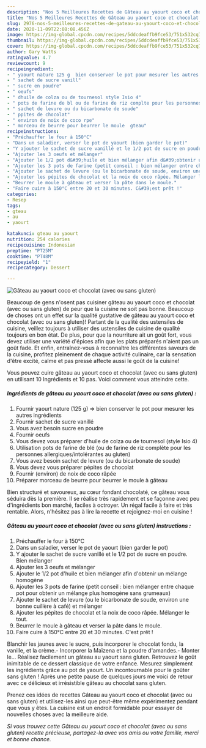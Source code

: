 ```yaml
---
description: "Nos 5 Meilleures Recettes de Gâteau au yaourt coco et chocolat (avec ou sans gluten)"
title: "Nos 5 Meilleures Recettes de Gâteau au yaourt coco et chocolat (avec ou sans gluten)"
slug: 2976-nos-5-meilleures-recettes-de-gateau-au-yaourt-coco-et-chocolat-avec-ou-sans-gluten
date: 2020-11-09T22:08:08.456Z
image: https://img-global.cpcdn.com/recipes/5ddcdeaffb9fce53/751x532cq70/gateau-au-yaourt-coco-et-chocolat-avec-ou-sans-gluten-photo-principale-de-la-recette.jpg
thumbnail: https://img-global.cpcdn.com/recipes/5ddcdeaffb9fce53/751x532cq70/gateau-au-yaourt-coco-et-chocolat-avec-ou-sans-gluten-photo-principale-de-la-recette.jpg
cover: https://img-global.cpcdn.com/recipes/5ddcdeaffb9fce53/751x532cq70/gateau-au-yaourt-coco-et-chocolat-avec-ou-sans-gluten-photo-principale-de-la-recette.jpg
author: Gary Watts
ratingvalue: 4.7
reviewcount: 9
recipeingredient:
- " yaourt nature 125 g  bien conserver le pot pour mesurer les autres ingrdients"
- " sachet de sucre vanill"
- " sucre en poudre"
- " oeufs"
- " dhuile de colza ou de tournesol style Isio 4"
- " pots de farine de bl ou de farine de riz complte pour les personnes allergiquesintolrantes au gluten"
- " sachet de levure ou du bicarbonate de soude"
- " ppites de chocolat"
- " environ de noix de coco rpe"
- " morceau de beurre pour beurrer le moule  gteau"
recipeinstructions:
- "Préchauffer le four à 150°C"
- "Dans un saladier, verser le pot de yaourt (bien garder le pot)"
- "Y ajouter le sachet de sucre vanillé et le 1/2 pot de sucre en poudre. Bien mélanger"
- "Ajouter les 3 oeufs et mélanger"
- "Ajouter le 1/2 pot d&#39;huile et bien mélanger afin d&#39;obtenir un mélange homogène"
- "Ajouter les 3 pots de farine (petit conseil : bien mélanger entre chaque pot pour obtenir un mélange plus homogène sans grumeaux)"
- "Ajouter le sachet de levure (ou le bicarbonate de soude, environ une bonne cuillère à café) et mélanger"
- "Ajouter les pépites de chocolat et la noix de coco râpée. Mélanger le tout."
- "Beurrer le moule à gâteau et verser la pâte dans le moule."
- "Faire cuire à 150°C entre 20 et 30 minutes. C&#39;est prêt !"
categories:
- Resep
tags:
- gteau
- au
- yaourt

katakunci: gteau au yaourt 
nutrition: 254 calories
recipecuisine: Indonesian
preptime: "PT25M"
cooktime: "PT48M"
recipeyield: "1"
recipecategory: Dessert

---
```



![Gâteau au yaourt coco et chocolat (avec ou sans gluten)](https://img-global.cpcdn.com/recipes/5ddcdeaffb9fce53/751x532cq70/gateau-au-yaourt-coco-et-chocolat-avec-ou-sans-gluten-photo-principale-de-la-recette.jpg)

Beaucoup de gens n'osent pas cuisiner gâteau au yaourt coco et chocolat (avec ou sans gluten) de peur que la cuisine ne soit pas bonne. Beaucoup de choses ont un effet sur la qualité gustative de gâteau au yaourt coco et chocolat (avec ou sans gluten)! Partant de la qualité des ustensiles de cuisine, veillez toujours à utiliser des ustensiles de cuisine de qualité toujours en bon état. De plus, pour que la nourriture ait un goût fort, vous devez utiliser une variété d'épices afin que les plats préparés n'aient pas un goût fade. Et enfin, entraînez-vous à reconnaître les différentes saveurs de la cuisine, profitez pleinement de chaque activité culinaire, car la sensation d'être excité, calme et pas pressé affecte aussi le goût de la cuisine!

<!--inarticleads1-->

Vous pouvez cuire gâteau au yaourt coco et chocolat (avec ou sans gluten) en utilisant 10 Ingrédients et 10 pas. Voici comment vous atteindre cette.

##### Ingrédients de gâteau au yaourt coco et chocolat (avec ou sans gluten) :

1. Fournir  yaourt nature (125 g) =&gt; bien conserver le pot pour mesurer les autres ingrédients
1. Fournir  sachet de sucre vanillé
1. Vous avez besoin  sucre en poudre
1. Fournir  oeufs
1. Vous devez vous préparer  d&#39;huile de colza ou de tournesol (style Isio 4)
1. Utilisation  pots de farine de blé (ou de farine de riz complète pour les personnes allergiques/intolérantes au gluten)
1. Vous avez besoin  sachet de levure (ou du bicarbonate de soude)
1. Vous devez vous préparer  pépites de chocolat
1. Fournir  (environ) de noix de coco râpée
1. Préparer  morceau de beurre pour beurrer le moule à gâteau


Bien structuré et savoureux, au cœur fondant chocolaté, ce gâteau vous séduira dès la première. Il se réalise très rapidement et se façonne avec peu d&#39;ingrédients bon marché, faciles à octroyer. Un régal facile à faire et très rentable. Alors, n&#39;hésitez pas à lire la recette et rejoignez-moi en cuisine ! 

<!--inarticleads2-->

##### Gâteau au yaourt coco et chocolat (avec ou sans gluten) instructions :

1. Préchauffer le four à 150°C
1. Dans un saladier, verser le pot de yaourt (bien garder le pot)
1. Y ajouter le sachet de sucre vanillé et le 1/2 pot de sucre en poudre. Bien mélanger
1. Ajouter les 3 oeufs et mélanger
1. Ajouter le 1/2 pot d&#39;huile et bien mélanger afin d&#39;obtenir un mélange homogène
1. Ajouter les 3 pots de farine (petit conseil : bien mélanger entre chaque pot pour obtenir un mélange plus homogène sans grumeaux)
1. Ajouter le sachet de levure (ou le bicarbonate de soude, environ une bonne cuillère à café) et mélanger
1. Ajouter les pépites de chocolat et la noix de coco râpée. Mélanger le tout.
1. Beurrer le moule à gâteau et verser la pâte dans le moule.
1. Faire cuire à 150°C entre 20 et 30 minutes. C&#39;est prêt !


Blanchir les jaunes avec le sucre, puis incorporer le chocolat fondu, la vanille, et la crème.- Incorporer la Maïzena et la poudre d&#39;amandes.- Monter le… Réalisez facilement un gâteau au yaourt sans gluten. Retrouvez le goût inimitable de ce dessert classique de votre enfance. Mesurez simplement les ingrédients grâce au pot de yaourt. Un incontournable pour le goûter sans gluten ! Après une petite pause de quelques jours me voici de retour avec ce délicieux et irrésistible gâteau au chocolat sans gluten. 

<!--inarticleads1-->

<p>
Prenez ces idées de recettes Gâteau au yaourt coco et chocolat (avec ou sans gluten) et utilisez-les ainsi que peut-être même expérimentez pendant que vous y êtes. La cuisine est un endroit formidable pour essayer de nouvelles choses avec la meilleure aide.
</p>

<p>
<i>Si vous trouvez cette Gâteau au yaourt coco et chocolat (avec ou sans gluten) recette précieuse, partagez-la avec vos amis ou votre famille, merci et bonne chance.</i>
</p>
